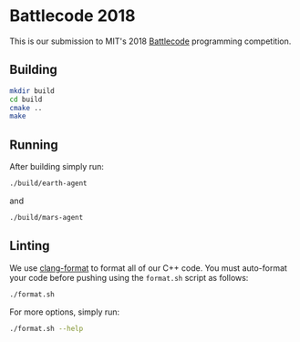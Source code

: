 Battlecode 2018
===============
This is our submission to MIT's 2018 [Battlecode](http://battlecode.org/) programming
competition.

Building
--------

```bash
mkdir build
cd build
cmake ..
make
```

Running
-------
After building simply run:

```bash
./build/earth-agent
```

and

```bash
./build/mars-agent
```

Linting
-------
We use [clang-format](https://clang.llvm.org/docs/ClangFormat.html) to format all of
our C++ code. You must auto-format your code before pushing using the `format.sh`
script as follows:

```bash
./format.sh
```

For more options, simply run:

```bash
./format.sh --help
```
